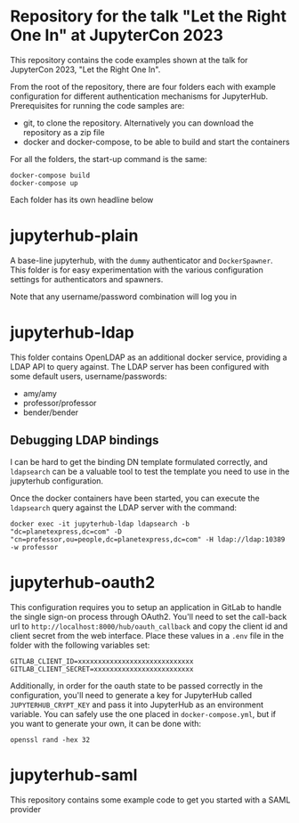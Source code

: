 # Repository for the talk "Let the Right One In" at JupyterCon 2023

This repository contains the code examples shown at the talk for JupyterCon 2023, "Let the Right One In".

From the root of the repository, there are four folders each with example configuration for different authentication
mechanisms for JupyterHub. Prerequisites for running the code samples are:

 - git, to clone the repository. Alternatively you can download the repository as a zip file
 - docker and docker-compose, to be able to build and start the containers

For all the folders, the start-up command is the same:

```
docker-compose build
docker-compose up
```


Each folder has its own headline below

# jupyterhub-plain

A base-line jupyterhub, with the `dummy` authenticator and `DockerSpawner`. This folder is for easy experimentation
with the various configuration settings for authenticators and spawners.

Note that any username/password combination will log you in

# jupyterhub-ldap

This folder contains OpenLDAP as an additional docker service, providing a LDAP API to query against. The LDAP server
has been configured with some default users, username/passwords:

 - amy/amy
 - professor/professor
 - bender/bender

## Debugging LDAP bindings

I can be hard to get the binding DN template formulated correctly, and `ldapsearch` can be a valuable tool to test the
template you need to use in the jupyterhub configuration.

Once the docker containers have been started, you can execute the `ldapsearch` query against the LDAP server with the
command:

```
docker exec -it jupyterhub-ldap ldapsearch -b "dc=planetexpress,dc=com" -D "cn=professor,ou=people,dc=planetexpress,dc=com" -H ldap://ldap:10389 -w professor
```


# jupyterhub-oauth2

This configuration requires you to setup an application in GitLab to handle the single sign-on process through OAuth2.
You'll need to set the call-back url to `http://localhost:8000/hub/oauth_callback` and copy the client id and client
secret from the web interface. Place these values in a `.env` file in the folder with the following variables set:

```
GITLAB_CLIENT_ID=xxxxxxxxxxxxxxxxxxxxxxxxxxxxx
GITLAB_CLIENT_SECRET=xxxxxxxxxxxxxxxxxxxxxxxxx
```

Additionally, in order for the oauth state to be passed correctly in the configuration, you'll need to generate a key
for JupyterHub called `JUPYTERHUB_CRYPT_KEY` and pass it into JupyterHub as an environment variable. You can safely use
the one placed in `docker-compose.yml`, but if you want to generate your own, it can be done with:

```
openssl rand -hex 32
```

# jupyterhub-saml

This repository contains some example code to get you started with a SAML provider
